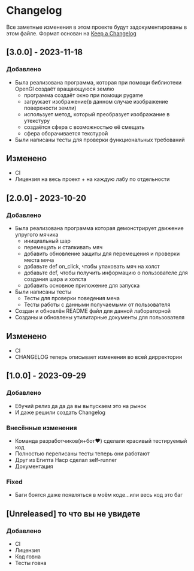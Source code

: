 # Changelog

Все заметные изменения в этом проекте будут задокументированы в этом файле. Формат основан на [Keep a Changelog](https://keepachangelog.com/en/1.0.0/)

## [3.0.0] - 2023-11-18

### Добавлено

- Была реализована программа, которая при помощи библиотеки OpenGl создаёт вращающуюся землю
  - программа создаёт окно при помощи pygame 
  - загружает изображение(в данном случае изображение поверхности земли)
  - использует метод, который преобразует изображание в утекстуру
  - создаётся сфера с возможностью её смещать
  - сфера оборачивается текстурой
- Были написаны тесты для проверки функциональных требований

## Изменено

- CI
- Лицензия на весь проект + на каждую лабу по отдельности


## [2.0.0] - 2023-10-20

### Добавлено

- Была реализована программа которая демонстрирует движение упругого мячика
  - инициальный шар
  - перемещать и сталкивать мяч
  - добавить обновление защиты для перемещения и проверки места мяча
  - добавьте def on_click, чтобы упаковать мяч на холст
  - добавьте def, чтобы получить информацию о пользователе для создания шара и холста
  - добавить основное приложение для запуска
- Были написаны тесты
  - Тесты для проверки поведения меча
  - Тесты работы с данными получаемыми от пользователя
- Создан и обновлён README файл для данной лабораторной
- Созданы и обновлены утилитарные документы для пользователя

## Изменено

- CI
- CHANGELOG теперь описывает изменения во всей дирректории 



## [1.0.0] - 2023-09-29

### Добавлено

- Ебучий релиз да да да вы выпускаем это на рынок
- И даже решили создать Changelog

### Внесённые изменения

- Команда разработчиков(я+бот❤️) сделали красивый тестируемый код
- Полностью переписаны тесты теперь они работают
- Друг из Египта Наср сделал self-runner
- Документация

### Fixed

- Баги боятся даже появляться в моём коде...или весь код это баг

## [Unreleased] то что вы не увидете


### Добавлено

- CI
- Лицензия
- Код говна
- Тесты говна
